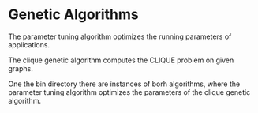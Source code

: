 # Genetic Algorithms

The parameter tuning algorithm optimizes the running parameters of applications.

The clique genetic algorithm computes the CLIQUE problem on given graphs.
 
One the bin directory there are instances of borh algorithms, where the parameter tuning algorithm optimizes the parameters of the clique genetic algorithm.
